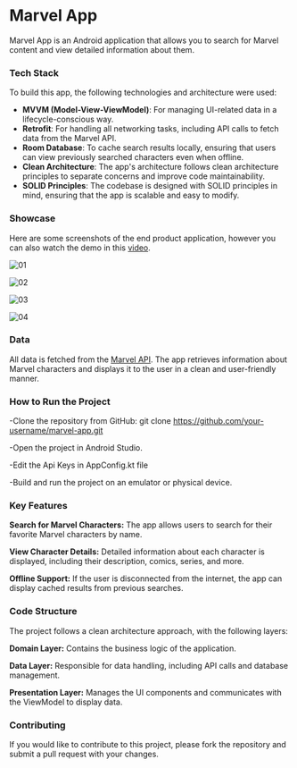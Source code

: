 # Marvel App

Marvel App is an Android application that allows you to search for Marvel content and view detailed information about them.

### Tech Stack

To build this app, the following technologies and architecture were used:

- **MVVM (Model-View-ViewModel)**: For managing UI-related data in a lifecycle-conscious way.
- **Retrofit**: For handling all networking tasks, including API calls to fetch data from the Marvel API.
- **Room Database**: To cache search results locally, ensuring that users can view previously searched characters even when offline.
- **Clean Architecture**: The app's architecture follows clean architecture principles to separate concerns and improve code maintainability.
- **SOLID Principles**: The codebase is designed with SOLID principles in mind, ensuring that the app is scalable and easy to modify.

### Showcase

Here are some screenshots of the end product application, however you can also watch the demo in this [video](https://drive.google.com/file/d/1N0nepfk3L3-INClcMGb4xYb0ComuIH2C/view?usp=drive_link).

![01](screenshots/01.png)

![02](screenshots/02.png)

![03](screenshots/03.png)

![04](screenshots/04.png)

### Data

All data is fetched from the [Marvel API](https://developer.marvel.com/). The app retrieves information about Marvel characters and displays it to the user in a clean and user-friendly manner.

### How to Run the Project

-Clone the repository from GitHub:
   git clone https://github.com/your-username/marvel-app.git

-Open the project in Android Studio.

-Edit the Api Keys in AppConfig.kt file

-Build and run the project on an emulator or physical device.


### Key Features
**Search for Marvel Characters:** The app allows users to search for their favorite Marvel characters by name.

**View Character Details:** Detailed information about each character is displayed, including their description, comics, series, and more.

**Offline Support:** If the user is disconnected from the internet, the app can display cached results from previous searches.


### Code Structure
The project follows a clean architecture approach, with the following layers:

**Domain Layer:** Contains the business logic of the application.

**Data Layer:** Responsible for data handling, including API calls and database management.

**Presentation Layer:** Manages the UI components and communicates with the ViewModel to display data.


### Contributing
If you would like to contribute to this project, please fork the repository and submit a pull request with your changes.

